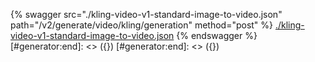 [#generator:start]: <> ({ "template": "openapi" })
[#generator:start]: <> ({ "template": "openapi" })
{% swagger src="./kling-video-v1-standard-image-to-video.json" path="/v2/generate/video/kling/generation" method="post" %}
[./kling-video-v1-standard-image-to-video.json](./kling-video-v1-standard-image-to-video.json)
{% endswagger %}
[#generator:end]: <> ({})
[#generator:end]: <> ({})